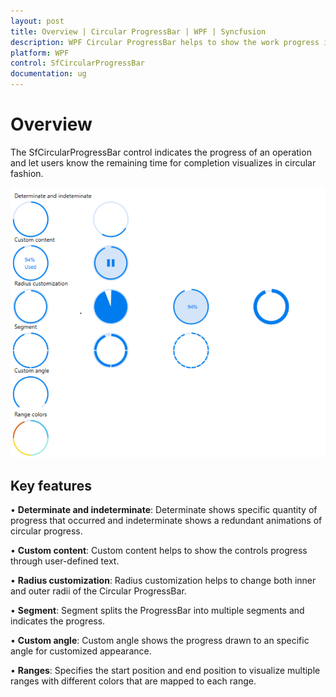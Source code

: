 ```yaml
---
layout: post
title: Overview | Circular ProgressBar | WPF | Syncfusion
description: WPF Circular ProgressBar helps to show the work progress in circular manner while user is waiting.
platform: WPF
control: SfCircularProgressBar
documentation: ug
---
```


# Overview

The SfCircularProgressBar control indicates the progress of an operation and let users know the remaining time for completion visualizes in circular fashion.

![Circular ProgressBar - Overview](Overview_images/Overview.png)

## Key features

• **Determinate and indeterminate**: Determinate shows specific quantity of progress that occurred and indeterminate shows a redundant animations of circular progress.

• **Custom content**: Custom content helps to show the controls progress through user-defined text.

• **Radius customization**: Radius customization helps to change both inner and outer radii of the Circular ProgressBar.

• **Segment**: Segment splits the ProgressBar into multiple segments and indicates the progress.

• **Custom angle**: Custom angle shows the progress drawn to an specific angle for customized appearance.

• **Ranges**: Specifies the start position and end position to visualize multiple ranges with different colors that are mapped to each range.


